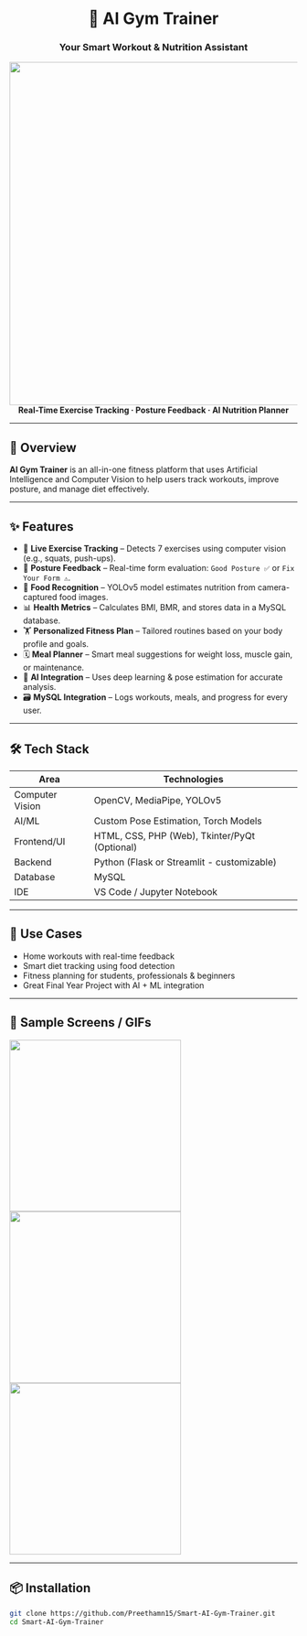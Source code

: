<h1 align="center">🤖 AI Gym Trainer</h1>
<h3 align="center">Your Smart Workout & Nutrition Assistant</h3>

<p align="center">
  <img src="images/demo.gif" width="600"/><br>
  <b>Real-Time Exercise Tracking · Posture Feedback · AI Nutrition Planner</b>
</p>

---

## 🚀 Overview

**AI Gym Trainer** is an all-in-one fitness platform that uses Artificial Intelligence and Computer Vision to help users track workouts, improve posture, and manage diet effectively.

---

## ✨ Features

- 🎥 **Live Exercise Tracking** – Detects 7 exercises using computer vision (e.g., squats, push-ups).
- 🧘 **Posture Feedback** – Real-time form evaluation: `Good Posture ✅` or `Fix Your Form ⚠️`.
- 🍱 **Food Recognition** – YOLOv5 model estimates nutrition from camera-captured food images.
- 📊 **Health Metrics** – Calculates BMI, BMR, and stores data in a MySQL database.
- 🏋️ **Personalized Fitness Plan** – Tailored routines based on your body profile and goals.
- 🗓️ **Meal Planner** – Smart meal suggestions for weight loss, muscle gain, or maintenance.
- 🧠 **AI Integration** – Uses deep learning & pose estimation for accurate analysis.
- 🗃️ **MySQL Integration** – Logs workouts, meals, and progress for every user.

---

## 🛠️ Tech Stack

| Area          | Technologies |
|---------------|--------------|
| Computer Vision | OpenCV, MediaPipe, YOLOv5 |
| AI/ML          | Custom Pose Estimation, Torch Models |
| Frontend/UI    | HTML, CSS, PHP (Web), Tkinter/PyQt (Optional) |
| Backend        | Python (Flask or Streamlit - customizable) |
| Database       | MySQL |
| IDE            | VS Code / Jupyter Notebook |

---

## 🎯 Use Cases

- Home workouts with real-time feedback
- Smart diet tracking using food detection
- Fitness planning for students, professionals & beginners
- Great Final Year Project with AI + ML integration

---

## 📸 Sample Screens / GIFs

<p float="left">
  <img src="gifs/posture.gif" width="300"/>
  <img src="gifs/food_detection.gif" width="300"/>
  <img src="gifs/dashboard.gif" width="300"/>
</p>

---

## 📦 Installation

```bash
git clone https://github.com/Preethamn15/Smart-AI-Gym-Trainer.git
cd Smart-AI-Gym-Trainer
